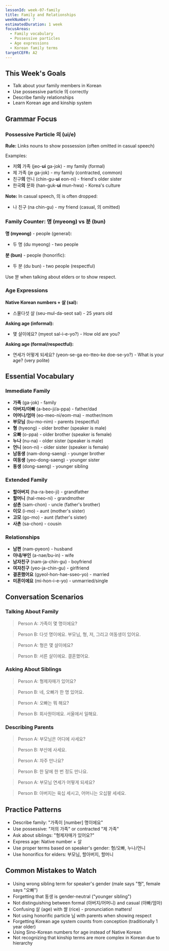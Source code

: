 ```yaml
---
lessonId: week-07-family
title: Family and Relationships
weekNumber: 7
estimatedDuration: 1 week
focusAreas:
  - Family vocabulary
  - Possessive particles
  - Age expressions
  - Korean family terms
targetCEFR: A2
---
```


## This Week's Goals

- Talk about your family members in Korean
- Use possessive particle 의 correctly
- Describe family relationships
- Learn Korean age and kinship system

## Grammar Focus

### Possessive Particle 의 (ui/e)

**Rule:** Links nouns to show possession (often omitted in casual speech)

Examples:
- 저**의** 가족 (jeo-**ui** ga-jok) - my family (formal)
- 제 가족 (je ga-jok) - my family (contracted, common)
- 친구**의** 언니 (chin-gu-**ui** eon-ni) - friend's older sister
- 한국**의** 문화 (han-guk-**ui** mun-hwa) - Korea's culture

**Note:** In casual speech, 의 is often dropped:
- 나 친구 (na chin-gu) - my friend (casual, 의 omitted)

### Family Counter: 명 (myeong) vs 분 (bun)

**명 (myeong)** - people (general):
- 두 명 (du myeong) - two people

**분 (bun)** - people (honorific):
- 두 분 (du bun) - two people (respectful)

Use 분 when talking about elders or to show respect.

### Age Expressions

**Native Korean numbers + 살 (sal):**
- 스물다섯 살 (seu-mul-da-seot sal) - 25 years old

**Asking age (informal):**
- 몇 살이에요? (myeot sal-i-e-yo?) - How old are you?

**Asking age (formal/respectful):**
- 연세가 어떻게 되세요? (yeon-se-ga eo-tteo-ke doe-se-yo?) - What is your age? (very polite)

## Essential Vocabulary

### Immediate Family
- **가족** (ga-jok) - family
- **아버지/아빠** (a-beo-ji/a-ppa) - father/dad
- **어머니/엄마** (eo-meo-ni/eom-ma) - mother/mom
- **부모님** (bu-mo-nim) - parents (respectful)
- **형** (hyeong) - older brother (speaker is male)
- **오빠** (o-ppa) - older brother (speaker is female)
- **누나** (nu-na) - older sister (speaker is male)
- **언니** (eon-ni) - older sister (speaker is female)
- **남동생** (nam-dong-saeng) - younger brother
- **여동생** (yeo-dong-saeng) - younger sister
- **동생** (dong-saeng) - younger sibling

### Extended Family
- **할아버지** (ha-ra-beo-ji) - grandfather
- **할머니** (hal-meo-ni) - grandmother
- **삼촌** (sam-chon) - uncle (father's brother)
- **이모** (i-mo) - aunt (mother's sister)
- **고모** (go-mo) - aunt (father's sister)
- **사촌** (sa-chon) - cousin

### Relationships
- **남편** (nam-pyeon) - husband
- **아내/부인** (a-nae/bu-in) - wife
- **남자친구** (nam-ja-chin-gu) - boyfriend
- **여자친구** (yeo-ja-chin-gu) - girlfriend
- **결혼했어요** (gyeol-hon-hae-sseo-yo) - married
- **미혼이에요** (mi-hon-i-e-yo) - unmarried/single

## Conversation Scenarios

### Talking About Family

> Person A: 가족이 몇 명이에요?

> Person B: 다섯 명이에요. 부모님, 형, 저, 그리고 여동생이 있어요.

> Person A: 형은 몇 살이에요?

> Person B: 서른 살이에요. 결혼했어요.

### Asking About Siblings

> Person A: 형제자매가 있어요?

> Person B: 네, 오빠가 한 명 있어요.

> Person A: 오빠는 뭐 해요?

> Person B: 회사원이에요. 서울에서 일해요.

### Describing Parents

> Person A: 부모님은 어디에 사세요?

> Person B: 부산에 사세요.

> Person A: 자주 만나요?

> Person B: 한 달에 한 번 정도 만나요.

> Person A: 부모님 연세가 어떻게 되세요?

> Person B: 아버지는 육십 세시고, 어머니는 오십팔 세세요.

## Practice Patterns

- Describe family: "가족이 [number] 명이에요"
- Use possessive: "저의 가족" or contracted "제 가족"
- Ask about siblings: "형제자매가 있어요?"
- Express age: Native number + 살
- Use proper terms based on speaker's gender: 형/오빠, 누나/언니
- Use honorifics for elders: 부모님, 할아버지, 할머니

## Common Mistakes to Watch

- Using wrong sibling term for speaker's gender (male says "형", female says "오빠")
- Forgetting that 동생 is gender-neutral ("younger sibling")
- Not distinguishing between formal (아버지/어머니) and casual (아빠/엄마)
- Confusing 살 (age) with 쌀 (rice) - pronunciation matters!
- Not using honorific particle 님 with parents when showing respect
- Forgetting Korean age system counts from conception (traditionally 1 year older)
- Using Sino-Korean numbers for age instead of Native Korean
- Not recognizing that kinship terms are more complex in Korean due to hierarchy
